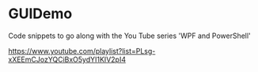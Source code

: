 # GUIDemo

Code snippets to go along with the You Tube series 'WPF and PowerShell'

https://www.youtube.com/playlist?list=PLsg-xXEEmCJozYQCiBxO5ydYI1KIV2pI4
